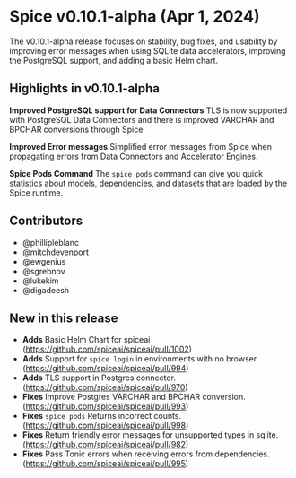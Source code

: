 # Spice v0.10.1-alpha (Apr 1, 2024)

The v0.10.1-alpha release focuses on stability, bug fixes, and usability by improving error messages when using SQLite data accelerators, improving the PostgreSQL support, and adding a basic Helm chart.

## Highlights in v0.10.1-alpha

**Improved PostgreSQL support for Data Connectors** TLS is now supported with PostgreSQL Data Connectors and there is improved VARCHAR and BPCHAR conversions through Spice.

 **Improved Error messages** Simplified error messages from Spice when propagating errors from Data Connectors and Accelerator Engines.

 **Spice Pods Command** The `spice pods` command can give you quick statistics about models, dependencies, and datasets that are loaded by the Spice runtime. 

## Contributors

- @phillipleblanc
- @mitchdevenport
- @ewgenius
- @sgrebnov
- @lukekim
- @digadeesh

## New in this release
- **Adds** Basic Helm Chart for spiceai (https://github.com/spiceai/spiceai/pull/1002)
- **Adds** Support for `spice login` in environments with no browser. (https://github.com/spiceai/spiceai/pull/994)
- **Adds** TLS support in Postgres connector. (https://github.com/spiceai/spiceai/pull/970)
- **Fixes** Improve Postgres VARCHAR and BPCHAR conversion. (https://github.com/spiceai/spiceai/pull/993)
- **Fixes** `spice pods` Returns incorrect counts. (https://github.com/spiceai/spiceai/pull/998)
- **Fixes** Return friendly error messages for unsupported types in sqlite. (https://github.com/spiceai/spiceai/pull/982)
- **Fixes** Pass Tonic errors when receiving errors from dependencies. (https://github.com/spiceai/spiceai/pull/995)
